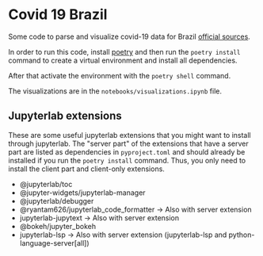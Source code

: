 # Covid 19 Brazil

Some code to parse and visualize covid-19 data for Brazil [official
sources](https://covid.saude.gov.br/).

In order to run this code, install [poetry](https://python-poetry.org/) and then
run the `poetry install` command to create a virtual environment and install all
dependencies.

After that activate the environment with the `poetry shell` command.

The visualizations are in the `notebooks/visualizations.ipynb` file.

## Jupyterlab extensions ##

These are some useful jupyterlab extensions that you might want to install
through jupyterlab. The "server part" of the extensions that have a server part
are listed as dependencies in `pyproject.toml` and should already be installed
if you run the `poetry install` command. Thus, you only need to install the
client part and client-only extensions.

- @jupyterlab/toc
- @jupyter-widgets/jupyterlab-manager
- @jupyterlab/debugger
- @ryantam626/jupyterlab_code_formatter  ->  Also with server extension
- jupyterlab-jupytext                    ->  Also with server extension
- @bokeh/jupyter_bokeh
- jupyterlab-lsp                         ->  Also with server extension (jupyterlab-lsp and python-language-server[all])
